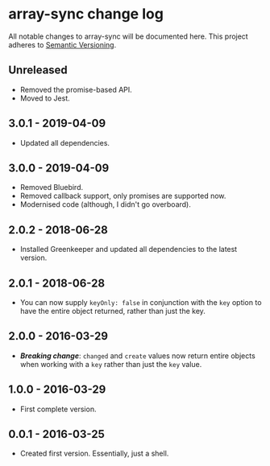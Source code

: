 
# array-sync change log

All notable changes to array-sync will be documented here. This project adheres to [Semantic Versioning](http://semver.org/).

## Unreleased

- Removed the promise-based API.
- Moved to Jest.

## 3.0.1 - 2019-04-09

- Updated all dependencies.

## 3.0.0 - 2019-04-09

- Removed Bluebird.
- Removed callback support, only promises are supported now.
- Modernised code (although, I didn't go overboard).

## 2.0.2 - 2018-06-28

- Installed Greenkeeper and updated all dependencies to the latest version.

## 2.0.1 - 2018-06-28

- You can now supply `keyOnly: false` in conjunction with the `key` option to have the entire object returned, rather than just the key.

## 2.0.0 - 2016-03-29

- __*Breaking change*__: `changed` and `create` values now return entire objects when working with a `key` rather than just the `key` value.

## 1.0.0 - 2016-03-29

- First complete version.

## 0.0.1 - 2016-03-25

- Created first version. Essentially, just a shell.
